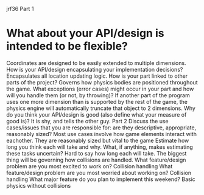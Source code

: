 jrf36
Part 1
# What about your API/design is intended to be flexible?
Coordinates are designed to be easily extended to multiple dimensions. 
How is your API/design encapsulating your implementation decisions?
Encapsulates all location updating logic. 
How is your part linked to other parts of the project?
Governs how physics bodies are positioned throughout the game. 
What exceptions (error cases) might occur in your part and how will you handle them (or not, by throwing)?
If another part of the program uses one more dimension than is supported by the rest of the game, the physics engine will automatically truncate that object to 2 dimensions. 
Why do you think your API/design is good (also define what your measure of good is)?
It is shy, and tells the other guy. 
Part 2
Discuss the use cases/issues that you are responsible for: are they descriptive, appropriate, reasonably sized?
Most use cases involve how game elements interact with eachother. They are reasonably sized but vital to the game 
Estimate how long you think each will take and why. What, if anything, makes estimating these tasks uncertain?
Hard to say how long each will take. The biggest thing will be governing how collisions are handled. 
What feature/design problem are you most excited to work on?
Collision handling
What feature/design problem are you most worried about working on?
Collision handling
What major feature do you plan to implement this weekend?
Basic physics without collisions